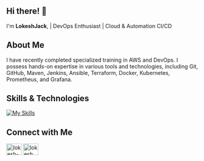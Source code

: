 ## Hi there! 👋

I'm **LokeshJack**, | DevOps Enthusiast | Cloud & Automation CI/CD

## About Me

I have recently completed specialized training in AWS and DevOps. I possess hands-on expertise in various tools and technologies, including Git, GitHub, Maven, Jenkins, Ansible, Terraform, Docker, Kubernetes, Prometheus, and Grafana.

## Skills & Technologies

[![My Skills](https://skillicons.dev/icons?i=git,github,aws,maven,jenkins,ansible,terraform,docker,kubernetes,prometheus,grafana&perline=8)](https://skillicons.dev)



## Connect with Me

<a href="https://www.linkedin.com/in/lokesh-k-sde/" target="blank"><img align="center" src="https://raw.githubusercontent.com/rahuldkjain/github-profile-readme-generator/master/src/images/icons/Social/linked-in-alt.svg" alt="lokesh-k-sde" height="30" width="40" /></a> <a href="mailto:lokeshjack08@gmail.com" target="blank"><img align="center" src="https://img.shields.io/badge/Gmail-D14836?style=for-the-badge&logo=gmail&logoColor=white" alt="lokesh" height="30" width="40" /></a>



